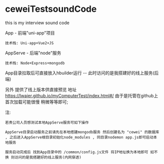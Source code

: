 # ceweiTestsoundCode
this is my interview sound code

App -        前端"uni-app"项目

    技术栈: Uni-app+Vue2+JS

AppServe -   后端"node"服务

    技术栈: Node+Express+mongodb

App目录拉取后可直接放入hbuilder运行 -- 此时访问的是我搭建好的线上服务(后端)

另外 提供了线上版本供直接预览 地址 https://lwaier.github.io/myComputerTest/index.html#/
由于是托管在github上 首次加载可能很慢 稍微等等即可;



注: 

    若贵公司人员想测试本地AppServe服务可如下操作

    AppServe目录启动服务之前请先在本地搭建mongodb服务 然后创建名为 "cewei" 的数据库 , 之后进入AppServe根目录初始化node_modules , 同目录nodemon app.js即可启动本地服务

    服务启动完成后 找到App目录中的 /common/config.js文件 将IP地址换为本地即可 如不换 则访问的是我搭建好的线上服务(内网穿透)